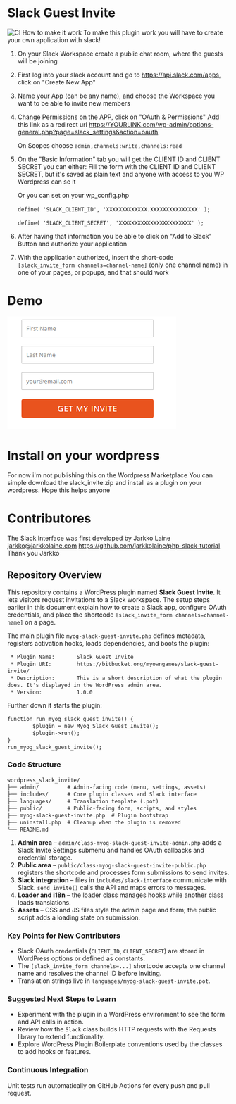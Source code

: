 # Slack Guest Invite
![CI](https://github.com/owner/repo/actions/workflows/phpunit.yml/badge.svg)
How to make it work
To make this plugin work you will have to create your own application with slack!

1. On your Slack Workspace create a public chat room, where the guests will be joining
2. First log into your slack account and go to https://api.slack.com/apps, click on "Create New App"
3. Name your App (can be any name), and choose the Workspace you want to be able to invite new members
4. Change Permissions on the APP, click on "OAuth & Permissions"
    Add this link as a redirect url
    https://YOURLINK.com/wp-admin/options-general.php?page=slack_settings&action=oauth

    On Scopes choose
    `admin,channels:write,channels:read`

5. On the "Basic Information" tab you will get the CLIENT ID and CLIENT SECRET you can either:
    Fill the form with the CLIENT ID and CLIENT SECRET, but it's saved as plain text and anyone with access to you WP Wordpress can se it

    Or you can set on your wp_config.php

    `define( 'SLACK_CLIENT_ID', 'XXXXXXXXXXXXX.XXXXXXXXXXXXXXX' );`

    `define( 'SLACK_CLIENT_SECRET', 'XXXXXXXXXXXXXXXXXXXXXXX' );`
    
6. After having that information you be able to click on "Add to Slack" Button and authorize your application
7. With the application authorized, insert the short-code `[slack_invite_form channels=channel-name]` (only one channel name) in one of your pages, or popups, and that should work

# Demo
![Invite demo](/invite_demo.png)

# Install on your wordpress
For now i'm not publishing this on the Wordpress Marketplace 
You can simple download the slack_invite.zip and install as a plugin on your wordpress.
Hope this helps anyone
# Contributores 
The Slack Interface was first developed by Jarkko Laine <jarkko@jarkkolaine.com>
https://github.com/jarkkolaine/php-slack-tutorial
Thank you Jarkko



## Repository Overview
This repository contains a WordPress plugin named **Slack Guest Invite**. It lets visitors request invitations to a Slack workspace. The setup steps earlier in this document explain how to create a Slack app, configure OAuth credentials, and place the shortcode `[slack_invite_form channels=channel-name]` on a page.

The main plugin file `myog-slack-guest-invite.php` defines metadata, registers activation hooks, loads dependencies, and boots the plugin:

```
 * Plugin Name:       Slack Guest Invite
 * Plugin URI:        https://bitbucket.org/myowngames/slack-guest-invite/
 * Description:       This is a short description of what the plugin does. It's displayed in the WordPress admin area.
 * Version:           1.0.0
```

Further down it starts the plugin:

```
function run_myog_slack_guest_invite() {
        $plugin = new Myog_Slack_Guest_Invite();
        $plugin->run();
}
run_myog_slack_guest_invite();
```

### Code Structure

```
wordpress_slack_invite/
├── admin/         # Admin-facing code (menu, settings, assets)
├── includes/      # Core plugin classes and Slack interface
├── languages/     # Translation template (.pot)
├── public/        # Public-facing form, scripts, and styles
├── myog-slack-guest-invite.php  # Plugin bootstrap
├── uninstall.php  # Cleanup when the plugin is removed
└── README.md
```

1. **Admin area** – `admin/class-myog-slack-guest-invite-admin.php` adds a Slack Invite Settings submenu and handles OAuth callbacks and credential storage.
2. **Public area** – `public/class-myog-slack-guest-invite-public.php` registers the shortcode and processes form submissions to send invites.
3. **Slack integration** – files in `includes/slack-interface` communicate with Slack. `send_invite()` calls the API and maps errors to messages.
4. **Loader and i18n** – the loader class manages hooks while another class loads translations.
5. **Assets** – CSS and JS files style the admin page and form; the public script adds a loading state on submission.

### Key Points for New Contributors

- Slack OAuth credentials (`CLIENT_ID`, `CLIENT_SECRET`) are stored in WordPress options or defined as constants.
- The `[slack_invite_form channels=...]` shortcode accepts one channel name and resolves the channel ID before inviting.
- Translation strings live in `languages/myog-slack-guest-invite.pot`.

### Suggested Next Steps to Learn

- Experiment with the plugin in a WordPress environment to see the form and API calls in action.
- Review how the `Slack` class builds HTTP requests with the Requests library to extend functionality.
- Explore WordPress Plugin Boilerplate conventions used by the classes to add hooks or features.

### Continuous Integration

Unit tests run automatically on GitHub Actions for every push and pull request.
